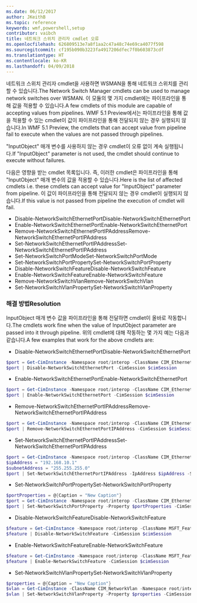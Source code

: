 ```yaml
---
ms.date: 06/12/2017
author: JKeithB
ms.topic: reference
keywords: wmf,powershell,setup
contributor: vaibch
title: 네트워크 스위치 관리자 cmdlet 오류
ms.openlocfilehash: 626809513e7a8f1aa2c47a48c74e69ca4077f598
ms.sourcegitcommit: cf195b090b3223fa4917206dfec7f0b603873cdf
ms.translationtype: HT
ms.contentlocale: ko-KR
ms.lasthandoff: 04/09/2018
---
```

<span data-ttu-id="f6671-103">네트워크 스위치 관리자 cmdlet을 사용하면 WSMAN을 통해 네트워크 스위치를 관리할 수 있습니다.</span><span class="sxs-lookup"><span data-stu-id="f6671-103">The Network Switch Manager cmdlets can be used to manage network switches over WSMAN.</span></span>
<span data-ttu-id="f6671-104">이 모듈의 몇 가지 cmdlet에는 파이프라인을 통해 값을 적용할 수 있습니다.</span><span class="sxs-lookup"><span data-stu-id="f6671-104">A few cmdlets of this module are capable of accepting values from pipelines.</span></span>
<span data-ttu-id="f6671-105">WMF 5.1 Preview에서는 파이프라인을 통해 값을 적용할 수 있는 cmdlet이 값이 파이프라인을 통해 전달되지 않는 경우 실행되지 않습니다.</span><span class="sxs-lookup"><span data-stu-id="f6671-105">In WMF 5.1 Preview, the cmdlets that can accept value from pipeline fail to execute when the values are not passed through pipelines.</span></span>

<span data-ttu-id="f6671-106">"InputObject" 매개 변수를 사용하지 않는 경우 cmdlet이 오류 없이 계속 실행됩니다.</span><span class="sxs-lookup"><span data-stu-id="f6671-106">If "InputObject" parameter is not used, the cmdlet should continue to execute without failures.</span></span>

<span data-ttu-id="f6671-107">다음은 영향을 받는 cmdlet 목록입니다. 즉, 이러한 cmdlet은 파이프라인을 통해 "InputObject" 매개 변수의 값을 적용할 수 있습니다.</span><span class="sxs-lookup"><span data-stu-id="f6671-107">Here is the list of affected cmdlets i.e. these cmdlets can accept value for "InputObject" parameter from pipeline.</span></span>
<span data-ttu-id="f6671-108">이 값이 파이프라인을 통해 전달되지 않는 경우 cmdlet이 실행되지 않습니다.</span><span class="sxs-lookup"><span data-stu-id="f6671-108">If this value is not passed from pipeline the execution of cmdlet will fail.</span></span>

- <span data-ttu-id="f6671-109">Disable-NetworkSwitchEthernetPort</span><span class="sxs-lookup"><span data-stu-id="f6671-109">Disable-NetworkSwitchEthernetPort</span></span>
- <span data-ttu-id="f6671-110">Enable-NetworkSwitchEthernetPort</span><span class="sxs-lookup"><span data-stu-id="f6671-110">Enable-NetworkSwitchEthernetPort</span></span>
- <span data-ttu-id="f6671-111">Remove-NetworkSwitchEthernetPortIPAddress</span><span class="sxs-lookup"><span data-stu-id="f6671-111">Remove-NetworkSwitchEthernetPortIPAddress</span></span>
- <span data-ttu-id="f6671-112">Set-NetworkSwitchEthernetPortIPAddress</span><span class="sxs-lookup"><span data-stu-id="f6671-112">Set-NetworkSwitchEthernetPortIPAddress</span></span>
- <span data-ttu-id="f6671-113">Set-NetworkSwitchPortMode</span><span class="sxs-lookup"><span data-stu-id="f6671-113">Set-NetworkSwitchPortMode</span></span>
- <span data-ttu-id="f6671-114">Set-NetworkSwitchPortProperty</span><span class="sxs-lookup"><span data-stu-id="f6671-114">Set-NetworkSwitchPortProperty</span></span>
- <span data-ttu-id="f6671-115">Disable-NetworkSwitchFeature</span><span class="sxs-lookup"><span data-stu-id="f6671-115">Disable-NetworkSwitchFeature</span></span>
- <span data-ttu-id="f6671-116">Enable-NetworkSwitchFeature</span><span class="sxs-lookup"><span data-stu-id="f6671-116">Enable-NetworkSwitchFeature</span></span>
- <span data-ttu-id="f6671-117">Remove-NetworkSwitchVlan</span><span class="sxs-lookup"><span data-stu-id="f6671-117">Remove-NetworkSwitchVlan</span></span>
- <span data-ttu-id="f6671-118">Set-NetworkSwitchVlanProperty</span><span class="sxs-lookup"><span data-stu-id="f6671-118">Set-NetworkSwitchVlanProperty</span></span>

### <a name="resolution"></a><span data-ttu-id="f6671-119">해결 방법</span><span class="sxs-lookup"><span data-stu-id="f6671-119">Resolution</span></span>
<span data-ttu-id="f6671-120">InputObject 매개 변수 값을 파이프라인을 통해 전달하면 cmdlet이 올바로 작동합니다.</span><span class="sxs-lookup"><span data-stu-id="f6671-120">The cmdlets work fine when the value of InputObject parameter are passed into it through pipeline.</span></span> <span data-ttu-id="f6671-121">위의 cmdlet에 대해 작동하는 몇 가지 예는 다음과 같습니다.</span><span class="sxs-lookup"><span data-stu-id="f6671-121">A few examples that work for the above cmdlets are:</span></span>

- <span data-ttu-id="f6671-122">Disable-NetworkSwitchEthernetPort</span><span class="sxs-lookup"><span data-stu-id="f6671-122">Disable-NetworkSwitchEthernetPort</span></span>
```powershell
$port = Get-CimInstance -Namespace root/interop -ClassName CIM_EthernetPort -CimSession $cimSession | Select-Object -First 1
$port | Disable-NetworkSwitchEthernetPort -CimSession $cimSession
```

- <span data-ttu-id="f6671-123">Enable-NetworkSwitchEthernetPort</span><span class="sxs-lookup"><span data-stu-id="f6671-123">Enable-NetworkSwitchEthernetPort</span></span>
```powershell
$port = Get-CimInstance -Namespace root/interop -ClassName CIM_EthernetPort -CimSession $cimSession | Select-Object -First 1
$port | Enable-NetworkSwitchEthernetPort -CimSession $cimSession
```

- <span data-ttu-id="f6671-124">Remove-NetworkSwitchEthernetPortIPAddress</span><span class="sxs-lookup"><span data-stu-id="f6671-124">Remove-NetworkSwitchEthernetPortIPAddress</span></span>
```powershell
$port = Get-CimInstance -Namespace root/interop -ClassName CIM_EthernetPort -CimSession $cimSession | Select-Object -First 1
$port | Remove-NetworkSwitchEthernetPortIPAddress -CimSession $cimSession
```

- <span data-ttu-id="f6671-125">Set-NetworkSwitchEthernetPortIPAddress</span><span class="sxs-lookup"><span data-stu-id="f6671-125">Set-NetworkSwitchEthernetPortIPAddress</span></span>
```powershell
$port = Get-CimInstance -Namespace root/interop -ClassName CIM_EthernetPort -CimSession $cimSession | Select-Object -First 1
$ipAddress = "192.168.10.1"
$subnetAddress = "255.255.255.0"
$port | Set-NetworkSwitchEthernetPortIPAddress -IpAddress $ipAddress -SubnetAddress $subnetAddress -CimSession $cimSession
```

- <span data-ttu-id="f6671-126">Set-NetworkSwitchPortProperty</span><span class="sxs-lookup"><span data-stu-id="f6671-126">Set-NetworkSwitchPortProperty</span></span>
```powershell
$portProperties = @{Caption = "New Caption"}
$port = Get-CimInstance -Namespace root/interop -ClassName CIM_EthernetPort -CimSession $cimSession | Select-Object -First 1
$port | Set-NetworkSwitchPortProperty -Property $portProperties -CimSession $cimSession
```

- <span data-ttu-id="f6671-127">Disable-NetworkSwitchFeature</span><span class="sxs-lookup"><span data-stu-id="f6671-127">Disable-NetworkSwitchFeature</span></span>
```powershell
$feature = Get-CimInstance -Namespace root/interop -ClassName MSFT_Feature -CimSession $cimSession | Select-Object -First 1
$feature | Disable-NetworkSwitchFeature -CimSession $cimSession
```

- <span data-ttu-id="f6671-128">Enable-NetworkSwitchFeature</span><span class="sxs-lookup"><span data-stu-id="f6671-128">Enable-NetworkSwitchFeature</span></span>
```powershell
$feature = Get-CimInstance -Namespace root/interop -ClassName MSFT_Feature -CimSession $cimSession | Select-Object -First 1
$feature | Enable-NetworkSwitchFeature -CimSession $cimSession
```

- <span data-ttu-id="f6671-129">Set-NetworkSwitchVlanProperty</span><span class="sxs-lookup"><span data-stu-id="f6671-129">Set-NetworkSwitchVlanProperty</span></span>
```powershell
$properties = @{Caption = "New Caption"}
$vlan = Get-CimInstance -ClassName CIM_NetworkVlan -Namespace root/interop -CimSession $cimSession | Select-Object -First 1
$vlan | Set-NetworkSwitchVlanProperty -Property $properties -CimSession $cimSession
```